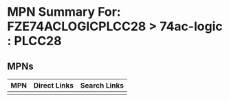 



# MPN Summary For: FZE74ACLOGICPLCC28 > 74ac-logic : PLCC28

## MPNs
  

|MPN|Direct Links|Search Links|
| :--- | :--- | :--- |
||||
